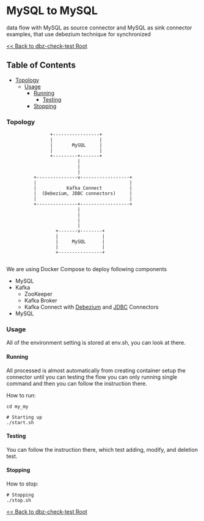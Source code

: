 # MySQL to MySQL

data flow with MySQL as source connector and MySQL as sink connector examples, that use debezium technique for synchronized

[<< Back to dbz-check-test Root](../README.md)

## Table of Contents

* [Topology](#topology)
    * [Usage](#usage)
        * [Running](#running)
          * [Testing](#testing)         
        * [Stopping](#stopping)


### Topology


```
                +-----------------+
                |                 |
                |       MySQL     |
                |                 |
                +---------+-------+
                          |
                          |
                          |
          +---------------v------------------+
          |                                  |
          |           Kafka Connect          |
          |  (Debezium, JDBC connectors)     |
          |                                  |
          +---------------+------------------+
                          |
                          |
                          |
                          |
                  +-------v--------+
                  |                |
                  |     MySQL      |
                  |                |
                  +----------------+


```
We are using Docker Compose to deploy following components
* MySQL
* Kafka
  * ZooKeeper
  * Kafka Broker
  * Kafka Connect with [Debezium](https://debezium.io/) and  [JDBC](https://debezium.io/documentation/reference/stable/connectors/jdbc.html) Connectors
* MySQL

### Usage
All of the environment setting is stored at env.sh, you can look at there.

#### Running
All processed is almost automatically from creating container setup the connector until you can testing the flow you can only running single command and then you can follow the instruction there.

How to run:

```shell
cd my_my

# Starting up
./start.sh

```


#### Testing

You can follow the instruction there, which test adding, modify, and deletion test.


#### Stopping
How to stop:

```shell
# Stopping 
./stop.sh

```




[<< Back to dbz-check-test Root](../README.md)